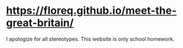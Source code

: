 # https://floreq.github.io/meet-the-great-britain/
I apologize for all stereotypes. This website is only school homework.
